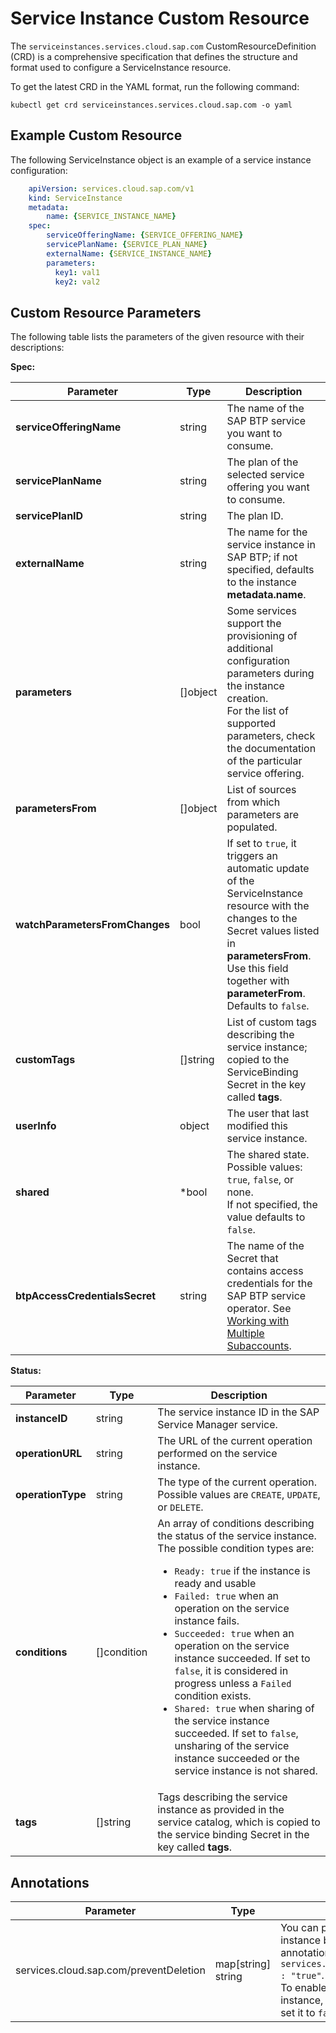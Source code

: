 # Service Instance Custom Resource

The `serviceinstances.services.cloud.sap.com` CustomResourceDefinition (CRD) is a comprehensive specification that defines the structure and format used to configure a ServiceInstance resource.

To get the latest CRD in the YAML format, run the following command:

```shell
kubectl get crd serviceinstances.services.cloud.sap.com -o yaml
```

## Example Custom Resource

The following ServiceInstance object is an example of a service instance configuration:

```yaml
    apiVersion: services.cloud.sap.com/v1
    kind: ServiceInstance
    metadata:
        name: {SERVICE_INSTANCE_NAME}
    spec:
        serviceOfferingName: {SERVICE_OFFERING_NAME}
        servicePlanName: {SERVICE_PLAN_NAME}
        externalName: {SERVICE_INSTANCE_NAME}
        parameters:
          key1: val1
          key2: val2
```

## Custom Resource Parameters

The following table lists the parameters of the given resource with their descriptions:

**Spec:**

| Parameter             | Type   | Description                                                                                                                                    |
|-------------------------|-----------|------------------------------------------------------------------------------------------------------------------------------------------------|
| **serviceOfferingName** | string    | The name of the SAP BTP service you want to consume. |
| **servicePlanName**     | string    | The plan of the selected service offering you want to consume. |
| **servicePlanID**        | string   | The plan ID. |
| **externalName**         | string   | The name for the service instance in SAP BTP; if not specified, defaults to the instance **metadata.name**. |
| **parameters**           | []object | Some services support the provisioning of additional configuration parameters during the instance creation.<br/>For the list of supported parameters, check the documentation of the particular service offering. |
| **parametersFrom**       | []object | List of sources from which parameters are populated. |
| **watchParametersFromChanges** | bool | If set to `true`, it triggers an automatic update of the ServiceInstance resource with the changes to the Secret values listed in **parametersFrom**. Use this field together with **parameterFrom**.<br>Defaults to `false`. |
| **customTags**           | []string | List of custom tags describing the service instance; copied to the ServiceBinding Secret in the key called **tags**. |
| **userInfo**             | object   | The user that last modified this service instance. |
| **shared**               | *bool    | The shared state. Possible values: `true`, `false`, or none.<br> If not specified, the value defaults to `false`. |
| **btpAccessCredentialsSecret** | string   | The name of the Secret that contains access credentials for the SAP BTP service operator. See [Working with Multiple Subaccounts](../03-20-multitenancy.md). |

**Status:**

| Parameter         | Type     | Description                                                                                                   |
|-----------------|---------|-----------------------------------------------------------------------------------------------------------|
| **instanceID**   | string | The service instance ID in the SAP Service Manager service.  |
| **operationURL** | string | The URL of the current operation performed on the service instance.  |
| **operationType** | string | The type of the current operation. Possible values are `CREATE`, `UPDATE`, or `DELETE`. |
| **conditions**   | []condition | An array of conditions describing the status of the service instance.<br/>The possible condition types are:<ul><li>`Ready: true` if the instance is ready and usable</li><li>`Failed: true` when an operation on the service instance fails.</li><li>`Succeeded: true` when an operation on the service instance succeeded. If set to `false`, it is considered in progress unless a `Failed` condition exists.</li><li>`Shared: true` when sharing of the service instance succeeded. If set to `false`, unsharing of the service instance succeeded or the service instance is not shared.</li></ul> |
| **tags**       | []string   | Tags describing the service instance as provided in the service catalog, which is copied to the service binding Secret in the key called **tags**.|

## Annotations

| Parameter         | Type                 | Description                                                                                                                                                                                                     |
|-----------------|---------------------|----------------------------------------------------------------------------------------------------------------------------------------------------------------------------------------------------------------|
| services.cloud.sap.com/preventDeletion   | map[string] string | You can prevent deletion of any service instance by adding the following annotation: `services.cloud.sap.com/preventDeletion : "true"`.<br>To enable back the deletion of the instance, either remove the annotation or set it to `false`. |
